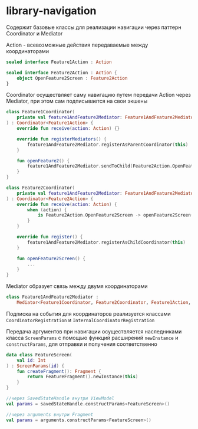 # library-navigation

Содержит базовые классы для реализации навигации через паттерн Coordinator и Mediator

Action - всевозможные действия передаваемые между координаторами

```kotlin
sealed interface Feature1Action : Action
```

```kotlin
sealed interface Feature2Action : Action {
    object OpenFeature2Screen : Feature2Action
}
```

Coordinator осуществляет саму навигацию путем передачи Action через Mediator, при этом сам
подписывается на свои экшены

```kotlin
class Feature1Coordinator(
    private val feature1AndFeature2Mediator: Feature1AndFeature2Mediator
) : Coordinator<Feature1Action> {
    override fun receive(action: Action) {}

    override fun registerMediators() {
        feature1AndFeature2Mediator.registerAsParentCoordinator(this)
    }

    fun openFeature2() {
        feature1AndFeature2Mediator.sendToChild(Feature2Action.OpenFeature2Screen)
    }
}
```

```kotlin
class Feature2Coordinator(
    private val feature1AndFeature2Mediator: Feature1AndFeature2Mediator
) : Coordinator<Feature2Action> {
    override fun receive(action: Action) {
        when (action) {
            is Feature2Action.OpenFeature2Screen -> openFeature2Screen()
        }
    }

    override fun register() {
        feature1AndFeature2Mediator.registerAsChildCoordinator(this)
    }

    fun openFeature2Screen() {
        ...
    }
}
```

Mediator образует связь между двумя координаторами

```kotlin
class Feature1AndFeature2Mediator :
    Mediator<Feature1Coordinator, Feature2Coordinator, Feature1Action, Feature2Action>()
```

Подписка на события для координаторов реализуется классами `CoordinatorRegistration`
и `InternalCoordinatorRegistration`

Передача аргументов при навигации осуществляется наследниками класса `ScreenParams` с помощью
функций расширений `newInstance` и `constructParams`, для отправки и получения соответственно

```kotlin
data class FeatureScreen(
    val id: Int
) : ScreenParams(id) {
    fun createFragment(): Fragment {
        return FeatureFragment().newInstance(this)
    }
}
```

```kotlin
//через SavedStateHandle внутри ViewModel
val params = savedStateHandle.constructParams<FeatureScreen>()

//через arguments внутри Fragment
val params = arguments.constructParams<FeatureScreen>()
```